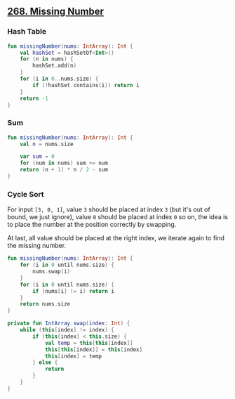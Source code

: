 ## [268. Missing Number](https://leetcode.com/problems/missing-number)

### Hash Table
```kotlin
fun missingNumber(nums: IntArray): Int {
    val hashSet = hashSetOf<Int>()
    for (n in nums) {
        hashSet.add(n)
    }
    for (i in 0..nums.size) {
        if (!hashSet.contains(i)) return i
    }
    return -1
}
```

### Sum
```kotlin
fun missingNumber(nums: IntArray): Int {
    val n = nums.size

    var sum = 0
    for (num in nums) sum += num
    return (n + 1) * n / 2 - sum
}
```

### Cycle Sort
For input `[3, 0, 1]`, value `3` should be placed at index `3` (but it's out of bound, we just ignore), value `0` should be placed at index `0` so on, the idea is to place the number at the position correctly by swapping. 

At last, all value should be placed at the right index, we iterate again to find the missing number.

```kotlin
fun missingNumber(nums: IntArray): Int {
    for (i in 0 until nums.size) {
        nums.swap(i)
    }
    for (i in 0 until nums.size) {
        if (nums[i] != i) return i
    }
    return nums.size
}

private fun IntArray.swap(index: Int) {
    while (this[index] != index) {
        if (this[index] < this.size) {
            val temp = this[this[index]]
            this[this[index]] = this[index]
            this[index] = temp
        } else {
            return
        }
    }
}
```